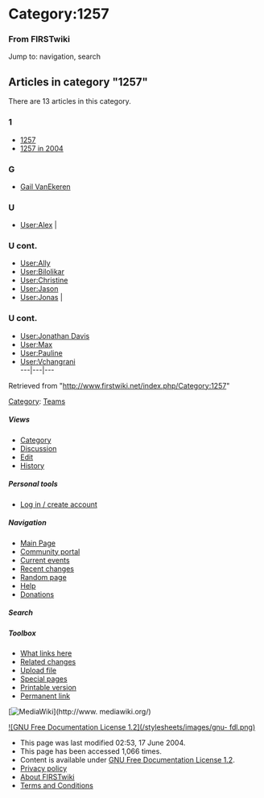 # Category:1257

### From FIRSTwiki

Jump to: navigation, search

  

## Articles in category "1257"

There are 13 articles in this category.

### 1

  * [1257](/index.php/1257 "1257" )
  * [1257 in 2004](/index.php/1257_in_2004 "1257 in 2004" )

### G

  * [Gail VanEkeren](/index.php/Gail_VanEkeren "Gail VanEkeren" )

### U

  * [User:Alex](/index.php/User:Alex "User:Alex" )
|

### U cont.

  * [User:Ally](/index.php/User:Ally "User:Ally" )
  * [User:Bilolikar](/index.php/User:Bilolikar "User:Bilolikar" )
  * [User:Christine](/index.php/User:Christine "User:Christine" )
  * [User:Jason](/index.php/User:Jason "User:Jason" )
  * [User:Jonas](/index.php/User:Jonas "User:Jonas" )
|

### U cont.

  * [User:Jonathan Davis](/index.php/User:Jonathan_Davis "User:Jonathan Davis" )
  * [User:Max](/index.php/User:Max "User:Max" )
  * [User:Pauline](/index.php/User:Pauline "User:Pauline" )
  * [User:Vchangrani](/index.php/User:Vchangrani "User:Vchangrani" )  
---|---|---  
  
Retrieved from "<http://www.firstwiki.net/index.php/Category:1257>"

[Category](/index.php?title=Special:Categories&article=Category%3A1257
"Special:Categories" ): [Teams](/index.php/Category:Teams "Category:Teams" )

##### Views

  * [Category](/index.php/Category:1257)
  * [Discussion](/index.php?title=Category_talk:1257&action=edit)
  * [Edit](/index.php?title=Category:1257&action=edit)
  * [History](/index.php?title=Category:1257&action=history)

##### Personal tools

  * [Log in / create account](/index.php?title=Special:Userlogin&returnto=Category:1257)

[](/index.php/Main_Page "Main Page" )

##### Navigation

  * [Main Page](/index.php/Main_Page)
  * [Community portal](/index.php/FIRSTwiki:Community_portal)
  * [Current events](/index.php/Current_events)
  * [Recent changes](/index.php/Special:Recentchanges)
  * [Random page](/index.php/Special:Random)
  * [Help](/index.php/Help:Contents)
  * [Donations](/index.php/FIRSTwiki:Site_support)

##### Search



##### Toolbox

  * [What links here](/index.php/Special:Whatlinkshere/Category:1257)
  * [Related changes](/index.php/Special:Recentchangeslinked/Category:1257)
  * [Upload file](/index.php/Special:Upload)
  * [Special pages](/index.php/Special:Specialpages)
  * [Printable version](/index.php?title=Category:1257&printable=yes)
  * [Permanent link](/index.php?title=Category:1257&oldid=39541)

[![MediaWiki](/skins/common/images/poweredby_mediawiki_88x31.png)](http://www.
mediawiki.org/)

[![GNU Free Documentation License 1.2](/stylesheets/images/gnu-
fdl.png)](http://www.gnu.org/copyleft/fdl.html)

  * This page was last modified 02:53, 17 June 2004.
  * This page has been accessed 1,066 times.
  * Content is available under [GNU Free Documentation License 1.2](http://www.gnu.org/copyleft/fdl.html "http://www.gnu.org/copyleft/fdl.html" ).
  * [Privacy policy](/index.php/FIRSTwiki:Privacy_policy "FIRSTwiki:Privacy policy" )
  * [About FIRSTwiki](/index.php/FIRSTwiki:About "FIRSTwiki:About" )
  * [Terms and Conditions](/index.php/FIRSTwiki:Terms_and_conditions "FIRSTwiki:Terms and conditions" )

